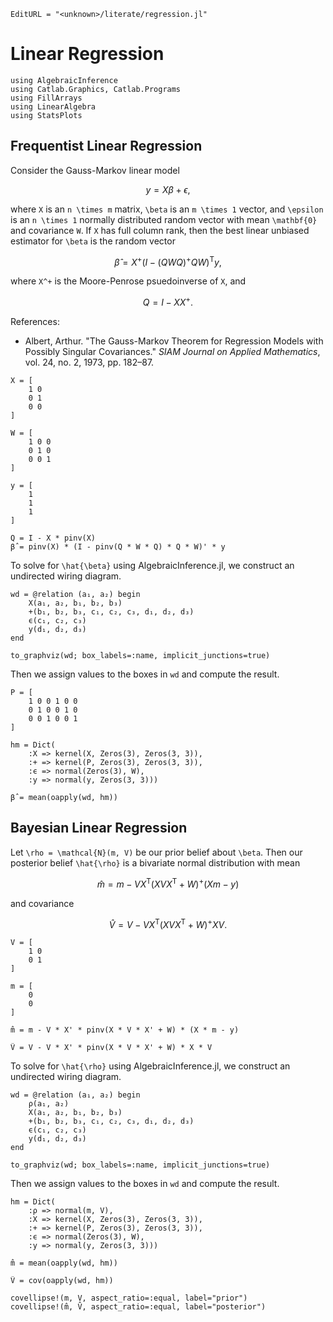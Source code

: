 ```@meta
EditURL = "<unknown>/literate/regression.jl"
```

# Linear Regression

````@example regression
using AlgebraicInference
using Catlab.Graphics, Catlab.Programs
using FillArrays
using LinearAlgebra
using StatsPlots
````

## Frequentist Linear Regression
Consider the Gauss-Markov linear model
```math
    y = X \beta + \epsilon,
```
where ``X`` is an ``n \times m`` matrix, ``\beta`` is an ``m \times 1`` vector, and
``\epsilon`` is an ``n \times 1`` normally distributed random vector with mean
``\mathbf{0}`` and covariance ``W``. If ``X`` has full column rank, then the best linear
unbiased estimator for ``\beta`` is the random vector
```math
    \hat{\beta} = X^+ (I - (Q W Q)^+ Q W)^\mathsf{T} y,
```
where ``X^+`` is the Moore-Penrose psuedoinverse of ``X``, and
```math
Q = I - X X^+.
```

References:
- Albert, Arthur. "The Gauss-Markov Theorem for Regression Models with Possibly Singular
  Covariances." *SIAM Journal on Applied Mathematics*, vol. 24, no. 2, 1973, pp. 182–87.

````@example regression
X = [
    1 0
    0 1
    0 0
]

W = [
    1 0 0
    0 1 0
    0 0 1
]

y = [
    1
    1
    1
]

Q = I - X * pinv(X)
β̂ = pinv(X) * (I - pinv(Q * W * Q) * Q * W)' * y
````

To solve for ``\hat{\beta}`` using AlgebraicInference.jl, we construct an undirected
wiring diagram.

````@example regression
wd = @relation (a₁, a₂) begin
    X(a₁, a₂, b₁, b₂, b₃)
    +(b₁, b₂, b₃, c₁, c₂, c₃, d₁, d₂, d₃)
    ϵ(c₁, c₂, c₃)
    y(d₁, d₂, d₃)
end

to_graphviz(wd; box_labels=:name, implicit_junctions=true)
````

Then we assign values to the boxes in `wd` and compute the result.

````@example regression
P = [
    1 0 0 1 0 0
    0 1 0 0 1 0
    0 0 1 0 0 1
]

hm = Dict(
    :X => kernel(X, Zeros(3), Zeros(3, 3)),
    :+ => kernel(P, Zeros(3), Zeros(3, 3)),
    :ϵ => normal(Zeros(3), W),
    :y => normal(y, Zeros(3, 3)))

β̂ = mean(oapply(wd, hm))
````

## Bayesian Linear Regression
Let ``\rho = \mathcal{N}(m, V)`` be our prior belief about ``\beta``. Then our posterior
belief ``\hat{\rho}`` is a bivariate normal distribution with mean
```math
  \hat{m} = m - V X^\mathsf{T} (X V X^\mathsf{T} + W)^+ (X m - y)
```
and covariance
```math
  \hat{V} = V - V X^\mathsf{T} (X V X^\mathsf{T} + W)^+ X V.
```

````@example regression
V = [
    1 0
    0 1
]

m = [
    0
    0
]

m̂ = m - V * X' * pinv(X * V * X' + W) * (X * m - y)
````

````@example regression
V̂ = V - V * X' * pinv(X * V * X' + W) * X * V
````

To solve for ``\hat{\rho}`` using AlgebraicInference.jl, we construct an undirected
wiring diagram.

````@example regression
wd = @relation (a₁, a₂) begin
    ρ(a₁, a₂)
    X(a₁, a₂, b₁, b₂, b₃)
    +(b₁, b₂, b₃, c₁, c₂, c₃, d₁, d₂, d₃)
    ϵ(c₁, c₂, c₃)
    y(d₁, d₂, d₃)
end

to_graphviz(wd; box_labels=:name, implicit_junctions=true)
````

Then we assign values to the boxes in `wd` and compute the result.

````@example regression
hm = Dict(
    :ρ => normal(m, V),
    :X => kernel(X, Zeros(3), Zeros(3, 3)),
    :+ => kernel(P, Zeros(3), Zeros(3, 3)),
    :ϵ => normal(Zeros(3), W),
    :y => normal(y, Zeros(3, 3)))

m̂ = mean(oapply(wd, hm))
````

````@example regression
V̂ = cov(oapply(wd, hm))
````

````@example regression
covellipse!(m, V, aspect_ratio=:equal, label="prior")
covellipse!(m̂, V̂, aspect_ratio=:equal, label="posterior")
````


